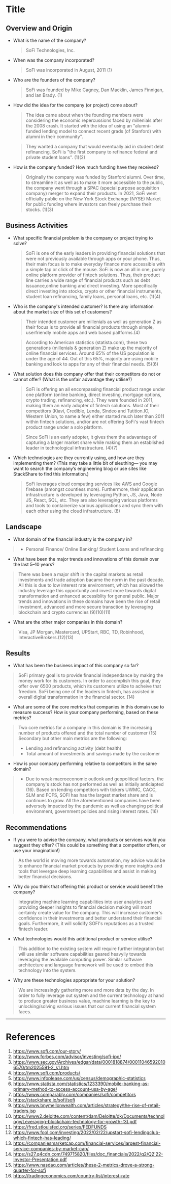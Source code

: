 # Title

## Overview and Origin

* What is the name of the company?
    >SoFi Technologies, Inc.

* When was the company incorporated?
    >SoFi was incorporated in August, 2011 (1)

* Who are the founders of the company?
    > SoFi was founded by  Mike Cagney, Dan Macklin, James Finnigan, and Ian Brady. (1)


* How did the idea for the company (or project) come about?
    >The idea came about when the founding members were considering the economic repercussions faced by millenials after the 2008 crash. It started with the idea of using an "alumni-funded lending model to connect recent grads (of Stanford) with alumni in their community".

    > They wanted a company that would eventually aid in student debt refinancing. SoFi is "the first company to refinance federal and private student loans". (1)(2)
* How is the company funded? How much funding have they received?
    >Originally the company was funded by Stanford alumni. Over time, to streamline it as well as to make it more accessible to the public, the company went through a SPAC (special purpose acquisition company) merger to expand their products. In 2021, SoFi went officially public on the New York Stock Exchange (NYSE) Market for public funding where investors can freely purchase their stocks. (1)(3)


## Business Activities

* What specific financial problem is the company or project trying to solve?
    > SoFi is one of the early leaders in providing financial solutions that were not previously available through apps or your phone. Thus, their main focus is to make everyday finance more accessible with a simple tap or click of the mouse. SoFi is now an all in one, purely online platform provider of fintech solutions. Thus, their product line carries a wide range of financial products such as debt issuance,online banking and direct investing. More specifically direct investing into stocks, crypto or other financial instruments, student loan refinancing, family loans, personal loans, etc. (1)(4)
* Who is the company's intended customer?  Is there any information about the market size of this set of customers?
    > Their intended customer are millenials as well as generation Z as their focus is to provide all financial products through simple, userfriendly mobile apps and web based paltforms.(4)
    
    > According to American statistics (statista.com), these two generations (millenials & generation Z) make up the majority of online financial services. Around 65% of the US population is under the age of 44. Out of this 65%, majority are using mobile banking and look to apps for any of their financial needs. (5)(6)

* What solution does this company offer that their competitors do not or cannot offer? (What is the unfair advantage they utilise?)
    >SoFi is offering an all encompassing financial product range under one platform (online banking, direct investing, mortgage options, crypto trading, refinancing, etc.). They were founded in 2011, making them an early adopter of fintech solutions. Most of their competitors (Kiavi, Credible, Lenda, Sindeo and Tutition.IO, Western Union, to name a few) either started much later than 2011 within fintech solutions, and/or are not offering SoFi's vast fintech product range under a solo platform. 
    
    >Since SoFi is an early adopter, it gives them the adavantage of capturing a larger market share while making them an established leader in technological infrastructure. (4)(7)

* Which technologies are they currently using, and how are they implementing them? (This may take a little bit of sleuthing–– you may want to search the company’s engineering blog or use sites like StackShare to find this information.)
    > SoFi leverages cloud computing services like AWS and Google firebase (amongst countless more). Furthermore, their application infrastructure is developed by leveraging Python, JS, Java, Node JS, React, SQL, etc. They are also leveraging various platforms and tools to containerize various applications and sync them with each other using the cloud infrastructure. (8)

## Landscape

* What domain of the financial industry is the company in?
> * Personal Finance/ Online Banking/ Student Loans and refinancing

* What have been the major trends and innovations of this domain over the last 5–10 years?
> There was been a major shift in the capital markets as retail investments and trade adoption bacame the norm in the past decade. All this is due to low interest rate environment, which has allowed the industry leverage this opportunity and invest more towards digital transformation and enhanced accessiblity for general public.
> Major trends and innovations in these domains have been the rise of retail investment, advanced and more secure transction by leveraging blockchain and crypto currencies (9)(10)(11)
* What are the other major companies in this domain?
> Visa, JP Morgan, Mastercard, UPStart, RBC, TD, Robinhood, InteractiveBrokers.(12)(13)

## Results

* What has been the business impact of this company so far?
> SoFi primary goal is to provide financial independance by making the money work for its customers. In order to accomplish this goal, they offer over 6500 products, which its customers utilize to acheive that freedom. SoFi being one of the leaders in fintech, has assisted in overall digital transformation in the financial sector. (14)

* What are some of the core metrics that companies in this domain use to measure success? How is your company performing, based on these metrics?
> Two core metrics for a company in this domain is the increasing number of products offered and the total number of customer (15)
> Secondary but other main metrics are the following: 
> * Lending and refinancing activity (debt health)
> * Total amount of investments and savings made by the customer

* How is your company performing relative to competitors in the same domain?
> * Due to weak macroeconomic outlook and geopolitical factors, the company's stock has not performed as well as initially anticiapted (16). Based on lending competitors with tickers UWMC, CACC, SLM and FCFS, SOFI has has the largest market share and is continues to grow. All the aforementioned companies have been adversely impacted by the pandemic as well as changing political environment, government policies and rising interest rates. (16)

## Recommendations

* If you were to advise the company, what products or services would you suggest they offer? (This could be something that a competitor offers, or use your imagination!)
> As the world is moving more towards automation, my advice would be to enhance financial market products by providing more insights and tools that levergae deep learning capabilities and assist in making better financial decisions.

* Why do you think that offering this product or service would benefit the company?
> Integrating machine learning capabilities into user analytics and providing deeper insights to financial decision making will most certainly create value for the company. This will increase customer's confidence in their investments and better understand their financial goals. Furthermore, it will solidify SOFI's reputations as a trusted fintech leader.

* What technologies would this additional product or service utilise?
> This addition to the existing system will require further integration but will use similar software capabilities geared heavyily towards leveraging the available computing power. Similar software architecture and language framework will be used to embed this technology into the system.

* Why are these technologies appropriate for your solution?
> We are increasingly gathering more and more data by the day. In order to fully leverage out system and the current technology at hand to produce greater business value, machine learning is the key to unlocking/solving various issues that our current financial system faces.

___

# References
1. https://www.sofi.com/our-story/
2. https://www.forbes.com/advisor/investing/sofi-ipo/
3. https://www.sec.gov/Archives/edgar/data/0001818874/000110465920106570/tm2025591-2_s1.htm
4. https://www.sofi.com/products/
5. https://www.infoplease.com/us/census/demographic-statistics
6. https://www.statista.com/statistics/1233390/mobile-banking-as-primary-method-to-access-account-usa-by-age/
7. https://www.comparably.com/companies/sofi/competitors
8. https://stackshare.io/sofi/sofi
9. https://www.bnymellonwealth.com/articles/strategy/the-rise-of-retail-traders.jsp
10. https://www2.deloitte.com/content/dam/Deloitte/dk/Documents/technology/Leveraging-blockchain-technology-for-growth-(3).pdf
11. https://fred.stlouisfed.org/series/FEDFUNDS
12. https://www.fool.com/investing/2022/02/22/upstart-sofi-lendingclub-which-fintech-has-leading/
13. https://companiesmarketcap.com/financial-services/largest-financial-service-companies-by-market-cap/
14. https://s27.q4cdn.com/749715820/files/doc_financials/2022/q2/Q2'22-Investor-Presentation.pdf
15. https://www.nasdaq.com/articles/these-2-metrics-drove-a-strong-quarter-for-sofi
16. https://tradingeconomics.com/country-list/interest-rate
